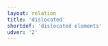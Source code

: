 ```yaml
---
layout: relation
title: 'dislocated'
shortdef: 'dislocated elements'
udver: '2'
---
```

<!-- Interlanguage links updated Út zář 29 20:23:30 CEST 2020 -->
